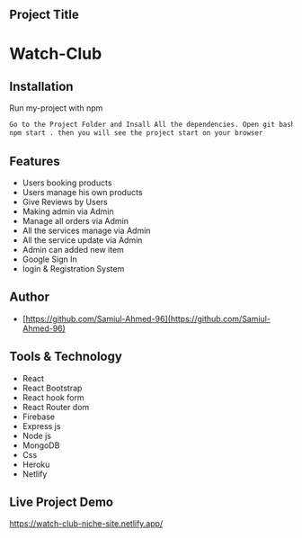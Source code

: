 

## Project Title
# Watch-Club

## Installation

Run my-project with npm

```bash
Go to the Project Folder and Insall All the dependencies. Open git bash or command palate and simply type:
npm start . then you will see the project start on your browser
```
    
## Features


- Users booking products
- Users manage his own products
- Give Reviews by Users
- Making admin via Admin
- Manage all orders via Admin
- All the services manage via Admin
- All the service update via Admin
- Admin can added new item
- Google Sign In
- login & Registration System

## Author

- [https://github.com/Samiul-Ahmed-96](https://github.com/Samiul-Ahmed-96)

  
## Tools & Technology
- React 
- React Bootstrap
- React hook form 
- React Router dom
- Firebase
- Express js
- Node js
- MongoDB
- Css
- Heroku
- Netlify




  
## Live Project Demo

https://watch-club-niche-site.netlify.app/

